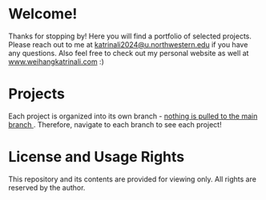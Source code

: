 # Welcome!
Thanks for stopping by! Here you will find a portfolio of selected projects. Please reach out to me at katrinali2024@u.northwestern.edu if you have any questions. Also feel free to check out my personal website as well at www.weihangkatrinali.com :)

# Projects
Each project is organized into its own branch - <u> nothing is pulled to the main branch </u>. Therefore, navigate to each branch to see each project!

# License and Usage Rights
This repository and its contents are provided for viewing only. All rights are reserved by the author. 
